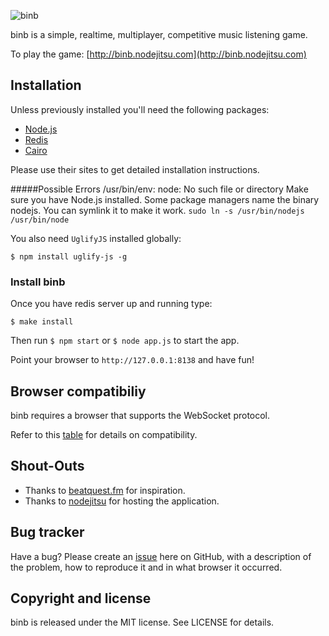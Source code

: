 ![binb](http://dl.dropbox.com/u/58444696/binb-logo.png)

binb is a simple, realtime, multiplayer, competitive music listening game.

To play the game: [http://binb.nodejitsu.com](http://binb.nodejitsu.com)

## Installation

Unless previously installed you'll need the following packages:

- [Node.js](http://nodejs.org/)
- [Redis](http://redis.io/)
- [Cairo](http://cairographics.org/)

Please use their sites to get detailed installation instructions.

#####Possible Errors
    /usr/bin/env: node: No such file or directory
Make sure you have Node.js installed. Some package managers name the binary nodejs. You can symlink it to make it work.
`sudo ln -s /usr/bin/nodejs /usr/bin/node`

You also need `UglifyJS` installed globally:

    $ npm install uglify-js -g

### Install binb

Once you have redis server up and running type:

    $ make install

Then run `$ npm start` or `$ node app.js` to start the app.

Point your browser to `http://127.0.0.1:8138` and have fun!

## Browser compatibiliy

binb requires a browser that supports the WebSocket protocol.

Refer to this [table](http://caniuse.com/websockets) for details on compatibility.

## Shout-Outs

- Thanks to [beatquest.fm](http://beatquest.fm) for inspiration.
- Thanks to [nodejitsu](http://nodejitsu.com/) for hosting the application.

## Bug tracker

Have a bug? Please create an [issue](https://github.com/lpinca/binb/issues) here on GitHub, with a description of the problem, how to reproduce it and in what browser it occurred.

## Copyright and license

binb is released under the MIT license. See LICENSE for details.
